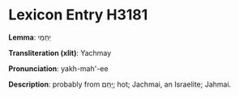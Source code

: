 # Lexicon Entry H3181

**Lemma**: יַחְמַי

**Transliteration (xlit)**: Yachmay

**Pronunciation**: yakh-mah'-ee

**Description**:
probably from יָחַם; hot; Jachmai, an Israelite; Jahmai.

